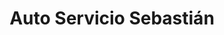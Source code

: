 ---
title: "Auto Servicio Sebastián"
url: /guayaquil/auto-servicio-sebastian/
shop: Autowerkstatt
---